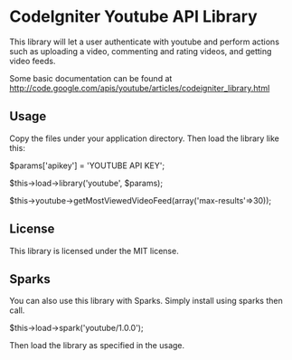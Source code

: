 CodeIgniter Youtube API Library
===============================

This library will let a user authenticate with youtube and perform actions such as uploading a video, commenting and rating videos, and getting video feeds.

Some basic documentation can be found at http://code.google.com/apis/youtube/articles/codeigniter_library.html


Usage
------
Copy the files under your application directory. Then load the library like this:

$params['apikey'] = 'YOUTUBE API KEY';

$this->load->library('youtube', $params);

$this->youtube->getMostViewedVideoFeed(array('max-results'=>30));

License
-------
This library is licensed under the MIT license. 

Sparks
------
You can also use this library with Sparks. Simply install using sparks then call.

$this->load->spark('youtube/1.0.0');

Then load the library as specified in the usage.

